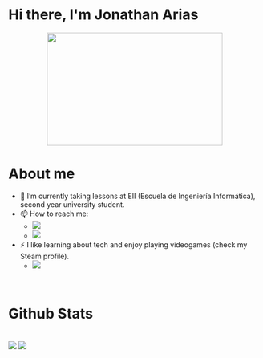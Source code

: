 # Hi there, I'm Jonathan Arias

<div align="center">
  <img src="https://media.giphy.com/media/ZF6glRyKq5Kemhlj5t/giphy.gif" width="350" height="225"/>
</div>

# About me

- 🌱 I’m currently taking lessons at EII (Escuela de Ingeniería Informática), second year university student.
- 📫 How to reach me:
  - <a href="mailto:UO283586@uniovi.es"><img src="https://img.shields.io/badge/Gmail-D14836?style=for-the-badge&logo=gmail&logoColor=white"></a>
  - <a href="https://www.instagram.com/jony__02/"><img src="https://img.shields.io/badge/Instagram-E4405F?style=for-the-badge&logo=instagram&logoColor=white"></a>
- ⚡ I like learning about tech and enjoy playing videogames (check my Steam profile).
  - <a href="https://steamcommunity.com/id/byJony1/"><img src="https://img.shields.io/badge/Steam-000000?style=for-the-badge&logo=steam&logoColor=white"></a>

<br>

# Github Stats
<br>
<a href="https://github.com/JonathanAriass">
  <img align="center" src="https://github-readme-stats.vercel.app/api?username=JonathanAriass&layout=compact&show_icons=true&theme=shades-of-purple&hide=issues,contribs"/>
  <img align="center" src="https://readme-stats-envoy-vc.vercel.app/api/top-langs/?username=JonathanAriass&layout=compact&theme=shades-of-purple"/>
</a>
<br>
